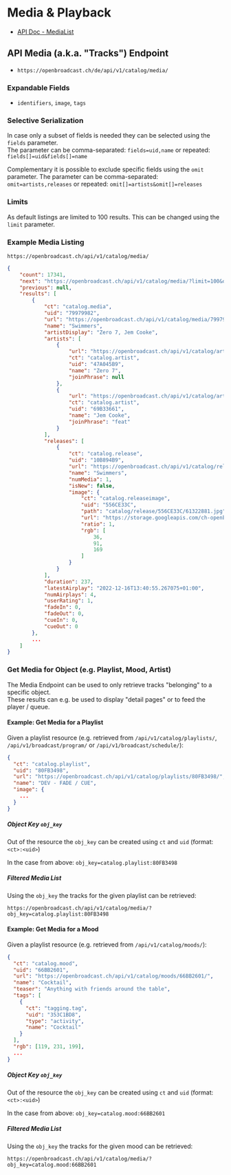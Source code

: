 # Media & Playback

- [API Doc - MediaList](http://local.obr-next:8080/api/v1/schema/redoc/#tag/catalog/operation/catalogMediaList)

## API Media (a.k.a. "Tracks") Endpoint

- `https://openbroadcast.ch/de/api/v1/catalog/media/`

### Expandable Fields

- `identifiers`, `image`, `tags`

### Selective Serialization

In case only a subset of fields is needed they can be selected using the `fields` parameter.  
The parameter can be comma-separated: `fields=uid,name` or repeated: `fields[]=uid&fields[]=name`

Complementary it is possible to exclude specific fields using the `omit` parameter.
The parameter can be comma-separated: `omit=artists,releases` or repeated: `omit[]=artists&omit[]=releases`

### Limits

As default listings are limited to 100 results. This can be changed using the `limit` parameter.

### Example Media Listing

```text
https://openbroadcast.ch/api/v1/catalog/media/
```

```json
{
    "count": 17341,
    "next": "https://openbroadcast.ch/api/v1/catalog/media/?limit=100&offset=100",
    "previous": null,
    "results": [
        {
            "ct": "catalog.media",
            "uid": "79979982",
            "url": "https://openbroadcast.ch/api/v1/catalog/media/79979982/",
            "name": "Swimmers",
            "artistDisplay": "Zero 7, Jem Cooke",
            "artists": [
                {
                    "url": "https://openbroadcast.ch/api/v1/catalog/artists/47A045B9/",
                    "ct": "catalog.artist",
                    "uid": "47A045B9",
                    "name": "Zero 7",
                    "joinPhrase": null
                },
                {
                    "url": "https://openbroadcast.ch/api/v1/catalog/artists/69B33661/",
                    "ct": "catalog.artist",
                    "uid": "69B33661",
                    "name": "Jem Cooke",
                    "joinPhrase": "feat"
                }
            ],
            "releases": [
                {
                    "ct": "catalog.release",
                    "uid": "10B894B9",
                    "url": "https://openbroadcast.ch/api/v1/catalog/releases/10B894B9/",
                    "name": "Swimmers",
                    "numMedia": 1,
                    "isNew": false,
                    "image": {
                        "ct": "catalog.releaseimage",
                        "uid": "556CE33C",
                        "path": "catalog/release/556CE33C/61322881.jpg",
                        "url": "https://storage.googleapis.com/ch-openbroadcast-media/catalog/release/556CE33C/61322881.jpg",
                        "ratio": 1,
                        "rgb": [
                            36,
                            91,
                            169
                        ]
                    }
                }
            ],
            "duration": 237,
            "latestAirplay": "2022-12-16T13:40:55.267075+01:00",
            "numAirplays": 4,
            "userRating": 1,
            "fadeIn": 0,
            "fadeOut": 0,
            "cueIn": 0,
            "cueOut": 0
        },
        ...
    ]
}
```


### Get Media for Object (e.g. Playlist, Mood, Artist)

The Media Endpoint can be used to only retrieve tracks "belonging" to a specific object.  
These results can e.g. be used to display "detail pages" or to feed the player / queue.


#### Example: Get Media for a Playlist

Given a playlist resource (e.g. retrieved from `/api/v1/catalog/playlists/`, `/api/v1/broadcast/program/` 
or `/api/v1/broadcast/schedule/`):


```json
{
  "ct": "catalog.playlist",
  "uid": "80FB3498",
  "url": "https://openbroadcast.ch/api/v1/catalog/playlists/80FB3498/",
  "name": "DEV - FADE / CUE",
  "image": {
    ...
  }
}
```

##### Object Key `obj_key`

Out of the resource the `obj_key` can be created using `ct` and `uid` (format: `<ct>:<uid>`)

In the case from above: `obj_key=catalog.playlist:80FB3498`

##### Filtered Media List

Using the `obj_key` the tracks for the given playlist can be retrieved:

```text
https://openbroadcast.ch/api/v1/catalog/media/?obj_key=catalog.playlist:80FB3498
```


#### Example: Get Media for a Mood

Given a playlist resource (e.g. retrieved from `/api/v1/catalog/moods/`):


```json
{
  "ct": "catalog.mood",
  "uid": "66BB2601",
  "url": "https://openbroadcast.ch/api/v1/catalog/moods/66BB2601/",
  "name": "Cocktail",
  "teaser": "Anything with friends around the table",
  "tags": [
    {
      "ct": "tagging.tag",
      "uid": "353C1BD8",
      "type": "activity",
      "name": "Cocktail"
    }
  ],
  "rgb": [119, 231, 199],
  ...
}
```

##### Object Key `obj_key`

Out of the resource the `obj_key` can be created using `ct` and `uid` (format: `<ct>:<uid>`)

In the case from above: `obj_key=catalog.mood:66BB2601`

##### Filtered Media List

Using the `obj_key` the tracks for the given mood can be retrieved:

```text
https://openbroadcast.ch/api/v1/catalog/media/?obj_key=catalog.mood:66BB2601
```
